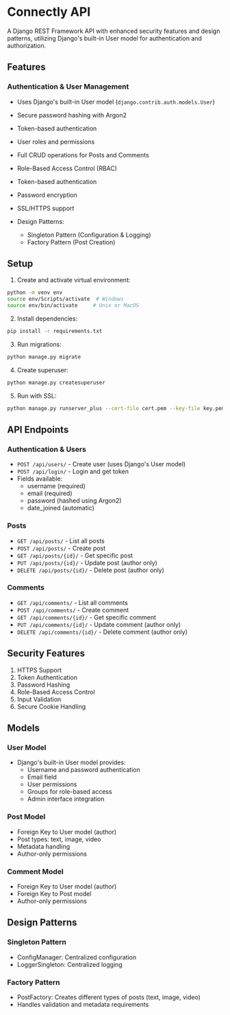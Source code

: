 # Connectly API

A Django REST Framework API with enhanced security features and design patterns, utilizing Django's built-in User model for authentication and authorization.

## Features

### Authentication & User Management
- Uses Django's built-in User model (`django.contrib.auth.models.User`)
- Secure password hashing with Argon2
- Token-based authentication
- User roles and permissions

- Full CRUD operations for Posts and Comments
- Role-Based Access Control (RBAC)
- Token-based authentication
- Password encryption
- SSL/HTTPS support
- Design Patterns:
  - Singleton Pattern (Configuration & Logging)
  - Factory Pattern (Post Creation)

## Setup

1. Create and activate virtual environment:
```bash
python -m venv env
source env/Scripts/activate  # Windows
source env/bin/activate     # Unix or MacOS
```

2. Install dependencies:
```bash
pip install -r requirements.txt
```

3. Run migrations:
```bash
python manage.py migrate
```

4. Create superuser:
```bash
python manage.py createsuperuser
```

5. Run with SSL:
```bash
python manage.py runserver_plus --cert-file cert.pem --key-file key.pem
```

## API Endpoints

### Authentication & Users
- `POST /api/users/` - Create user (uses Django's User model)
- `POST /api/login/` - Login and get token
- Fields available:
  * username (required)
  * email (required)
  * password (hashed using Argon2)
  * date_joined (automatic)

### Posts
- `GET /api/posts/` - List all posts
- `POST /api/posts/` - Create post
- `GET /api/posts/{id}/` - Get specific post
- `PUT /api/posts/{id}/` - Update post (author only)
- `DELETE /api/posts/{id}/` - Delete post (author only)

### Comments
- `GET /api/comments/` - List all comments
- `POST /api/comments/` - Create comment
- `GET /api/comments/{id}/` - Get specific comment
- `PUT /api/comments/{id}/` - Update comment (author only)
- `DELETE /api/comments/{id}/` - Delete comment (author only)

## Security Features

1. HTTPS Support
2. Token Authentication
3. Password Hashing
4. Role-Based Access Control
5. Input Validation
6. Secure Cookie Handling

## Models

### User Model
- Django's built-in User model provides:
  * Username and password authentication
  * Email field
  * User permissions
  * Groups for role-based access
  * Admin interface integration

### Post Model
- Foreign Key to User model (author)
- Post types: text, image, video
- Metadata handling
- Author-only permissions

### Comment Model
- Foreign Key to User model (author)
- Foreign Key to Post model
- Author-only permissions

## Design Patterns

### Singleton Pattern
- ConfigManager: Centralized configuration
- LoggerSingleton: Centralized logging

### Factory Pattern
- PostFactory: Creates different types of posts (text, image, video)
- Handles validation and metadata requirements
